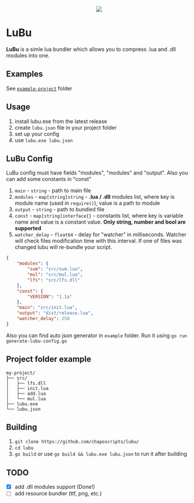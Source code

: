 <div style="text-align:center"><img src="https://www.blast.hk/attachments/259340/" /></div>

# LuBu
**LuBu** is a simle lua bundler which allows you to compress .lua and .dll modules into one.

## Examples
See [`example-project`](https://github.com/chaposcripts/lubu/tree/main/example-project) folder

## Usage
1. install lubu.exe from the latest release
2. create `lubu.json` file in your project folder
3. set up your config
4. use `lubu.exe lubu.json`

## LuBu Config
LuBu config must have fields "modules", "modules" and "output". Also you can add some constants in "const"
1. `main` - `string` - path to main file
2. `modules` - `map[string]string` - **.lua / .dll** modules list, where key is module name (used in `require()`), value is a path to module
4. `output` - `string` - path to bundled file
5. `const` - `map[string]interface{}` - constants list, where key is variable name and value is a constant value. **Only string, number and bool are supported**
6. `watcher_delay` - `float64` - delay for "watcher" in milliseconds. Watcher will check files modification time with this interval. If one of files was changed lubu will re-bundle your script.
  
```json
{
    "modules": {
        "sum": "src/sum.lua",
        "mul": "src/mul.lua",
        "lfs": "src/lfs.dll"
    },
    "const": {
        "VERSION": "1.1a"
    },
    "main": "src/init.lua",
    "output": "dist/release.lua",
    "watcher_delay": 250
}
```
Also you can find auto json generator in `example` folder. Run it using `go run generate-lubu-config.go`
## Project folder example
```
my-project/
├── src/
│   ├── lfs.dll
│   ├── init.lua
│   ├── add.lua
│   └── mul.lua
├── lubu.exe
└── lubu.json
```

## Building
1. `git clone https://github.com/chaposcripts/lubu/`
2. `cd lubu`
3. `go build` or use `go build && lubu.exe lubu.json` to run it after building

## TODO
* [x] add .dll modules support (Done!)
* [ ] add resource bundler (ttf, png, etc.)
